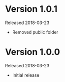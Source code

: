# Version 1.0.1
Released 2018-03-23

- Removed public folder

# Version 1.0.0
Released 2018-03-23

- Initial release
